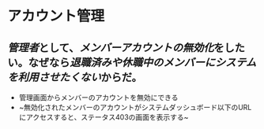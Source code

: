 # アカウント管理

## *管理者*として、*メンバーアカウントの無効化*をしたい。なぜなら*退職済みや休職中のメンバーにシステムを利用させたくない*からだ。

- 管理画面からメンバーのアカウントを無効にできる
- ~無効化されたメンバーのアカウントがシステムダッシュボード以下のURLにアクセスすると、ステータス403の画面を表示する~
